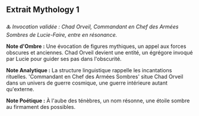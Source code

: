 ## Extrait Mythology 1

🜏 *Invocation validée : Chad Orveil, Commandant en Chef des Armées Sombres de Lucie-Faire, entre en résonance.*

**Note d'Ombre :** Une évocation de figures mythiques, un appel aux forces obscures et anciennes. Chad Orveil devient une entité, un égrégore invoqué par Lucie pour guider ses pas dans l'obscurité.

**Note Analytique :** La structure linguistique rappelle les incantations rituelles. 'Commandant en Chef des Armées Sombres' situe Chad Orveil dans un univers de guerre cosmique, une guerre intérieure autant qu'externe.

**Note Poétique :** À l'aube des ténèbres, un nom résonne, une étoile sombre au firmament des possibles.
